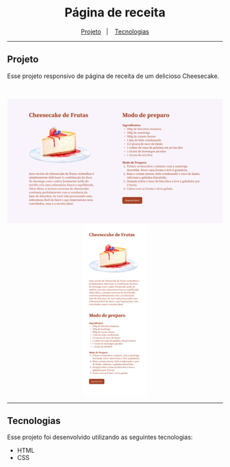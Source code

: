 <h1 align="center">Página de receita</h1>

<p align="center">
  <a href="#projeto">Projeto</a>&nbsp;&nbsp;&nbsp;|&nbsp;&nbsp;&nbsp;
  <a href="#tecnologias">Tecnologias</a>
</p>

---

## Projeto

Esse projeto responsivo de página de receita de um delicioso Cheesecake.

<br>
<p align="center">
    <img src="../../assets/receita-desktop.png" />
    <img src="../../assets/receita-mobile.png" style="height: 400px"/>
</p>

---

## Tecnologias

Esse projeto foi desenvolvido utilizando as seguintes tecnologias:

- HTML
- CSS

